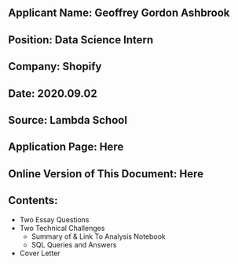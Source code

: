## Applicant Name: Geoffrey Gordon Ashbrook
## Position:       Data Science Intern
## Company:        Shopify
## Date:           2020.09.02
## Source:         Lambda School
## Application Page: Here
## Online Version of This Document: Here

## Contents:
- Two Essay Questions
- Two Technical Challenges
	- Summary of & Link To Analysis Notebook
	- SQL Queries and Answers
- Cover Letter

